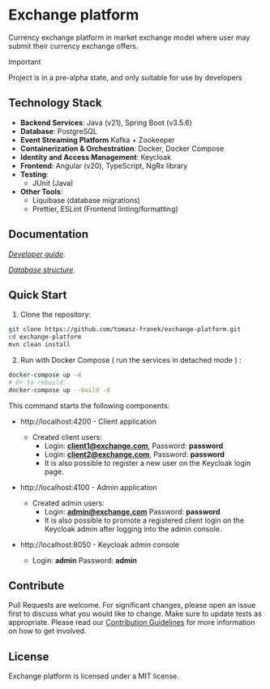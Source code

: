 # Exchange platform

Currency exchange platform in market exchange model where user may submit their currency exchange
offers.

> [!IMPORTANT]
> Project is in a pre-alpha state, and only suitable for use by developers
>
>

## Technology Stack

- **Backend Services**: Java (v21), Spring Boot (v3.5.6)
- **Database**: PostgreSQL
- **Event Streaming Platform** Kafka + Zookeeper
- **Containerization & Orchestration**: Docker, Docker Compose
- **Identity and Access Management**: Keycloak
- **Frontend**: Angular (v20), TypeScript, NgRx library
- **Testing**:
    - JUnit (Java)
- **Other Tools**:
    - Liquibase (database migrations)
    - Prettier, ESLint (Frontend linting/formatting)

## Documentation

*[Developer guide](/docs/developer-guide.md)*.

*[Database structure](/docs/database.md)*.

## Quick Start

1. Clone the repository:

```bash
git clone https://github.com/tomasz-franek/exchange-platform.git
cd exchange-platform
mvn clean install
```

2. Run with Docker Compose ( run the services in detached mode ) :

```bash
docker-compose up -d
# Or to rebuild:
docker-compose up --build -d
```

This command starts the following components:

* http://localhost:4200 - Client application

    - Created client users:
        - Login: **client1@exchange.com**, Password:  **password**
        - Login: **client2@exchange.com**, Password:  **password**
        - It is also possible to register a new user on the Keycloak login page.

* http://localhost:4100 - Admin application

    - Created admin users:
        - Login: **admin@exchange.com** Password:  **password**
        - It is also possible to promote a registered client login on the Keycloak admin after
          logging into the admin console.

* http://localhost:8050 - Keycloak admin console
    - Login: **admin** Password:  **admin**

## Contribute

Pull Requests are welcome. For significant changes, please open an issue first to discuss what you
would like to change. Make sure to update tests as appropriate.
Please read our [Contribution Guidelines](/docs/project-contribution.md) for more information on how
to get involved.

## License

Exchange platform is licensed under a MIT license.